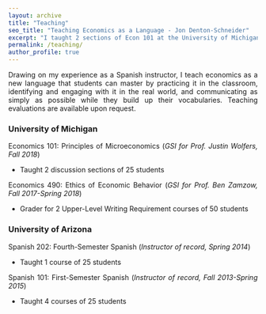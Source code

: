 ```yaml
---
layout: archive
title: "Teaching"
seo_title: "Teaching Economics as a Language - Jon Denton-Schneider"
excerpt: "I taught 2 sections of Econ 101 at the University of Michigan and 5 Spanish courses at the University of Arizona."
permalink: /teaching/
author_profile: true
---
```


<p align="justify">
Drawing on my experience as a Spanish instructor, I teach economics as a new language that students can master by practicing it in the classroom, identifying and engaging with it in the real world, and communicating as simply as possible while they build up their vocabularies. Teaching evaluations are available upon request.
</p>
  
<h3>University of Michigan</h3>

<p align="justify">
Economics 101: Principles of Microeconomics (<i>GSI for Prof. Justin Wolfers, Fall 2018</i>)
<ul>
  <li><div align="justify">Taught 2 discussion sections of 25 students</div></li>
</ul>
</p>

<p align="justify">
Economics 490: Ethics of Economic Behavior (<i>GSI for Prof. Ben Zamzow, Fall 2017-Spring 2018</i>)
<ul>
<li><div align="justify">Grader for 2 Upper-Level Writing Requirement courses of 50 students</div></li>
</ul>
</p>

<h3>University of Arizona</h3>

<p align="justify">
  Spanish 202: Fourth-Semester Spanish (<i>Instructor of record, Spring 2014</i>)
<ul>
<li><div align="justify">Taught 1 course of 25 students</div></li>
</ul>
</p>

<p align="justify">
  Spanish 101: First-Semester Spanish (<i>Instructor of record, Fall 2013-Spring 2015</i>)
<ul>
<li><div align="justify">Taught 4 courses of 25 students</div></li>
</ul>
</p>
